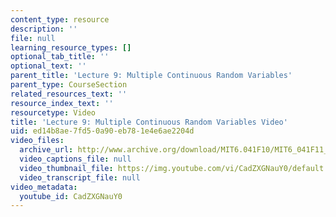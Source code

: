 ```yaml
---
content_type: resource
description: ''
file: null
learning_resource_types: []
optional_tab_title: ''
optional_text: ''
parent_title: 'Lecture 9: Multiple Continuous Random Variables'
parent_type: CourseSection
related_resources_text: ''
resource_index_text: ''
resourcetype: Video
title: 'Lecture 9: Multiple Continuous Random Variables Video'
uid: ed14b8ae-7fd5-0a90-eb78-1e4e6ae2204d
video_files:
  archive_url: http://www.archive.org/download/MIT6.041F10/MIT6_041F11_lec09_300k.mp4
  video_captions_file: null
  video_thumbnail_file: https://img.youtube.com/vi/CadZXGNauY0/default.jpg
  video_transcript_file: null
video_metadata:
  youtube_id: CadZXGNauY0
---
```

